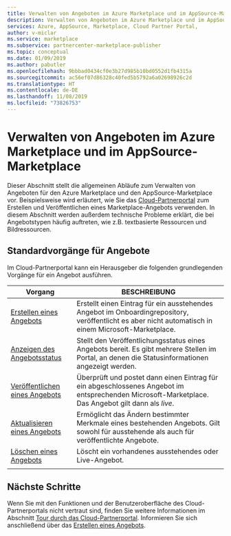 ```yaml
---
title: Verwalten von Angeboten im Azure Marketplace und im AppSource-Marketplace | Azure Marketplace
description: Verwalten von Angeboten im Azure Marketplace und im AppSource-Marketplace
services: Azure, AppSource, Marketplace, Cloud Partner Portal,
author: v-miclar
ms.service: marketplace
ms.subservice: partnercenter-marketplace-publisher
ms.topic: conceptual
ms.date: 01/09/2019
ms.author: pabutler
ms.openlocfilehash: 9bbbad0434cf0e3b27d985b10bd0552d1fb4315a
ms.sourcegitcommit: ac56ef07d86328c40fed5b5792a6a02698926c2d
ms.translationtype: HT
ms.contentlocale: de-DE
ms.lasthandoff: 11/08/2019
ms.locfileid: "73826753"
---
```

# <a name="manage-azure-and-appsource-marketplace-offers"></a>Verwalten von Angeboten im Azure Marketplace und im AppSource-Marketplace

Dieser Abschnitt stellt die allgemeinen Abläufe zum Verwalten von Angeboten für den Azure Marketplace und den AppSource-Marketplace vor.  Beispielsweise wird erläutert, wie Sie das [Cloud-Partnerportal](https://cloudpartner.azure.com/) zum Erstellen und Veröffentlichen eines Marketplace-Angebots verwenden.  In diesem Abschnitt werden außerdem technische Probleme erklärt, die bei Angebotstypen häufig auftreten, wie z.B. textbasierte Ressourcen und Bildressourcen.


## <a name="standard-offer-operations"></a>Standardvorgänge für Angebote

Im Cloud-Partnerportal kann ein Herausgeber die folgenden grundlegenden Vorgänge für ein Angebot ausführen.

|     Vorgang      |  BESCHREIBUNG                                           |
|     ---------      |  -----------                                           |
| [Erstellen eines Angebots](./cpp-create-offer.md)   | Erstellt einen Eintrag für ein ausstehendes Angebot im Onboardingrepository, veröffentlicht es aber nicht automatisch in einem Microsoft-Marketplace. | 
| [Anzeigen des Angebotsstatus](./cpp-view-status-offer.md)   | Stellt den Veröffentlichungsstatus eines Angebots bereit.  Es gibt mehrere Stellen im Portal, an denen die Statusinformationen angezeigt werden. |
| [Veröffentlichen eines Angebots](./cpp-publish-offer.md) | Überprüft und postet dann einen Eintrag für ein abgeschlossenes Angebot im entsprechenden Microsoft-Marketplace.  Das Angebot gilt dann als *live*. |
| [Aktualisieren eines Angebots](./cpp-update-offer.md)   | Ermöglicht das Ändern bestimmter Merkmale eines bestehenden Angebots.  Gilt sowohl für ausstehende als auch für veröffentlichte Angebote. |
| [Löschen eines Angebots](./cpp-delete-offer.md)   | Löscht ein vorhandenes ausstehendes oder Live-Angebot.  | 
|  |  |
  

## <a name="next-steps"></a>Nächste Schritte

Wenn Sie mit den Funktionen und der Benutzeroberfläche des Cloud-Partnerportals nicht vertraut sind, finden Sie weitere Informationen im Abschnitt [Tour durch das Cloud-Partnerportal](../portal-tour/cpp-portal-tour.md).  Informieren Sie sich anschließend über das [Erstellen eines Angebots](./cpp-create-offer.md).
